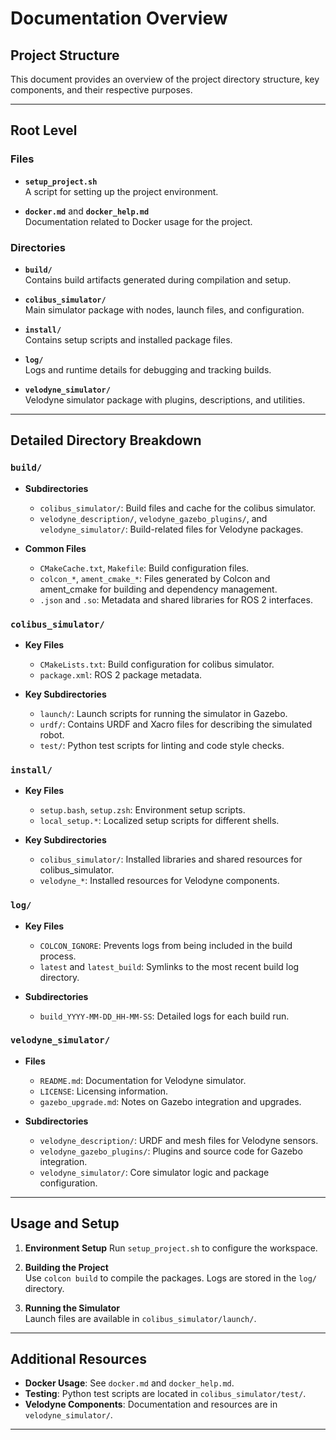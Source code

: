 # Documentation Overview

## Project Structure

This document provides an overview of the project directory structure, key components, and their respective purposes.

---

## Root Level

### Files
- **`setup_project.sh`**  
  A script for setting up the project environment.

- **`docker.md`** and **`docker_help.md`**  
  Documentation related to Docker usage for the project.

### Directories
- **`build/`**  
  Contains build artifacts generated during compilation and setup.

- **`colibus_simulator/`**  
  Main simulator package with nodes, launch files, and configuration.

- **`install/`**  
  Contains setup scripts and installed package files.

- **`log/`**  
  Logs and runtime details for debugging and tracking builds.

- **`velodyne_simulator/`**  
  Velodyne simulator package with plugins, descriptions, and utilities.

---

## Detailed Directory Breakdown

### `build/`
- **Subdirectories**  
  - `colibus_simulator/`: Build files and cache for the colibus simulator.  
  - `velodyne_description/`, `velodyne_gazebo_plugins/`, and `velodyne_simulator/`: Build-related files for Velodyne packages.  

- **Common Files**  
  - `CMakeCache.txt`, `Makefile`: Build configuration files.  
  - `colcon_*`, `ament_cmake_*`: Files generated by Colcon and ament_cmake for building and dependency management.  
  - `.json` and `.so`: Metadata and shared libraries for ROS 2 interfaces.

### `colibus_simulator/`
- **Key Files**
  - `CMakeLists.txt`: Build configuration for colibus simulator.  
  - `package.xml`: ROS 2 package metadata.

- **Key Subdirectories**
  - `launch/`: Launch scripts for running the simulator in Gazebo.  
  - `urdf/`: Contains URDF and Xacro files for describing the simulated robot.  
  - `test/`: Python test scripts for linting and code style checks.

### `install/`
- **Key Files**
  - `setup.bash`, `setup.zsh`: Environment setup scripts.  
  - `local_setup.*`: Localized setup scripts for different shells.

- **Key Subdirectories**
  - `colibus_simulator/`: Installed libraries and shared resources for colibus_simulator.  
  - `velodyne_*`: Installed resources for Velodyne components.

### `log/`
- **Key Files**
  - `COLCON_IGNORE`: Prevents logs from being included in the build process.  
  - `latest` and `latest_build`: Symlinks to the most recent build log directory.

- **Subdirectories**
  - `build_YYYY-MM-DD_HH-MM-SS`: Detailed logs for each build run.

### `velodyne_simulator/`
- **Files**
  - `README.md`: Documentation for Velodyne simulator.  
  - `LICENSE`: Licensing information.  
  - `gazebo_upgrade.md`: Notes on Gazebo integration and upgrades.  

- **Subdirectories**
  - `velodyne_description/`: URDF and mesh files for Velodyne sensors.  
  - `velodyne_gazebo_plugins/`: Plugins and source code for Gazebo integration.  
  - `velodyne_simulator/`: Core simulator logic and package configuration.

---

## Usage and Setup

1. **Environment Setup** 
   Run `setup_project.sh` to configure the workspace.

2. **Building the Project**  
   Use `colcon build` to compile the packages. Logs are stored in the `log/` directory.

3. **Running the Simulator**  
   Launch files are available in `colibus_simulator/launch/`.

---

## Additional Resources

- **Docker Usage**: See `docker.md` and `docker_help.md`.  
- **Testing**: Python test scripts are located in `colibus_simulator/test/`.  
- **Velodyne Components**: Documentation and resources are in `velodyne_simulator/`.

---
